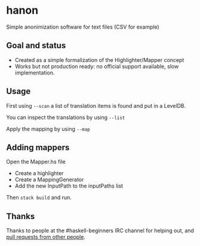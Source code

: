 # hanon

Simple anonimization software for text files (CSV for example)

Goal and status
---------------
 - Created as a simple formalization of the Highlighter/Mapper concept
 - Works but not production ready: no official support available, slow implementation.

Usage
------

First using `--scan` a list of translation items is found and put in a LevelDB.

You can inspect the translations by using `--list`

Apply the mapping by using `--map`


Adding mappers
----------

Open the Mapper.hs file

 - Create a highlighter
 - Create a MappingGenerator
 - Add the new InputPath to the inputPaths list

Then `stack build` and run.

Thanks
------

Thanks to people at the #haskell-beginners IRC channel for helping out, and [pull requests from other people](./pulls?q=is%3Aclosed).
